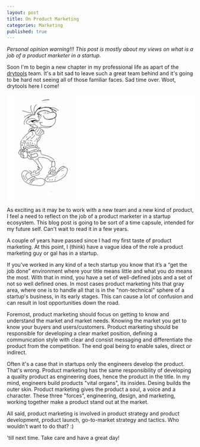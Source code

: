 ```yaml
---
layout: post
title: On Product Marketing
categories: Marketing
published: true
---
```

*Personal opinion warning!!! This post is mostly about my views on what is a job of a product marketer in a startup.*

Soon I'm to begin a new chapter in my professional life as apart of the [drytools](drytools.co) team. It's a bit sad to leave such a great team behind and it's going to be hard not seeing all of those familiar faces. Sad time over. Woot, drytools here I come!

![Product Marketing](https://github.com/FilipKmn/filipkmn.github.io/blob/master/assets/images/on-product-marketing/product-marketing.png?raw=true)

As exciting as it may be to work with a new team and a new kind of product, I feel a need to reflect on the job of a product marketer in a startup ecosystem. This blog post is going to be sort of a time capsule, intended for my future self. Can't wait to read it in a few years.

A couple of years have passed since I had my first taste of product marketing. At this point, I (think) have a vague idea of the role a product marketing guy or gal has in a startup.

If you've worked in any kind of a tech startup you know that it’s a “get the job done” environment where your title means little and what you do means the most. With that in mind, you have a set of well-defined jobs and a set of not so well defined ones. In most cases product marketing hits that gray area, where one is to handle all that is in the "non-technical" sphere of a startup's business, in its early stages. This can cause a lot of confusion and can result in lost opportunities down the road.

Foremost, product marketing should focus on getting to know and understand the market and market needs. Knowing the market you get to know your buyers and users/customers. Product marketing should be responsible for developing a clear market position, defining a communication style with clear and consist messaging and differentiate the product from the competition. The end goal being to enable sales, direct or indirect.

Often it's a case that in startups only the engineers develop the product. That's wrong. Product marketing has the same responsibility of developing a quality product as engineering does, hence the product in the title. In my mind, engineers build products "vital organs", its insides. Desing builds the outer skin. Product marketing gives the product a soul, a voice and a character. These three "forces", engineering, design, and marketing, working together make a product stand out at  the market.

All said, product marketing is involved in product strategy and product development, product launch, go-to-market strategy and tactics. Who wouldn’t want to do that? :)

'till next time.
Take care and have a great day!
